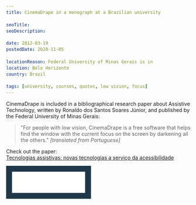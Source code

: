 ```yaml
---
title: CinemaDrape in a monograph at a Brazilian university

seoTitle:
seoDescription:

date: 2012-03-19
postedDate: 2020-11-05

locationReason: Federal University of Minas Gerais is in
location: Belo Horizonte
country: Brazil

tags: [university, courses, quotes, low vision, focus]
---
```


CinemaDrape is included in a bibliographical research paper about Assistive Technology, written by Ronaldo dos Santos Soares Júnior, and published by the Federal University of Minas Gerais:

> "For people with low vision, CinemaDrape is a free software that helps find the window with the current focus on the screen by darkening all the others." _[translated from Portuguese]_

Check out the paper:  
[Tecnologias assistivas: novas tecnologias a serviço da acessibilidade](https://repositorio.ufmg.br/handle/1843/BUOS-94LLRQ)

<img src="/assets/images/posts/2012/03/19/ufmg-logo.svg" alt="Universidade Federal de Minas Gerais" 
     class="log-img-fluid log-mt-1" style="background: #1f3748; padding: 1rem; width: 200px;">

<!--more-->

